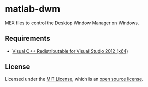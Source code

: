 # matlab-dwm

MEX files to control the Desktop Window Manager on Windows.

## Requirements

- [Visual C++ Redistributable for Visual Studio 2012 (x64)](https://www.microsoft.com/en-us/download/details.aspx?id=30679)

## License

Licensed under the [MIT License](https://opensource.org/licenses/MIT), which is an [open source license](https://opensource.org/docs/osd).

